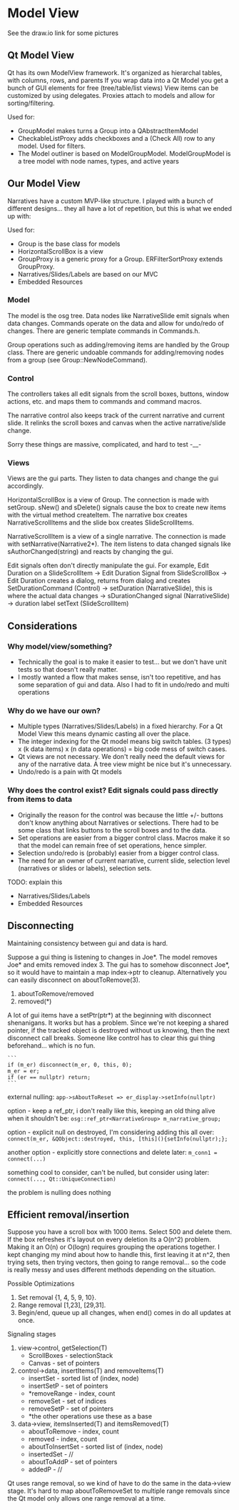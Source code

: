 
# Model View

See the draw.io link for some pictures

## Qt Model View

Qt has its own ModelView framework.
It's organized as hierarchal tables, with columns, rows, and parents
If you wrap data into a Qt Model you get a bunch of GUI elements for free (tree/table/list views)
View items can be customized by using delegates.
Proxies attach to models and allow for sorting/filtering.

Used for:
- GroupModel makes turns a Group into a QAbstractItemModel
- CheckableListProxy adds checkboxes and a (Check All) row to any model. Used for filters.
- The Model outliner is based on ModelGroupModel. ModelGroupModel is a tree model with node names, types, and active years

## Our Model View

Narratives have a custom MVP-like structure. I played with a bunch of different designs... they all have a lot of repetition, but this is what we ended up with:

Used for:
- Group is the base class for models
- HorizontalScrollBox is a view
- GroupProxy is a generic proxy for a Group. ERFilterSortProxy extends GroupProxy.
- Narratives/Slides/Labels are based on our MVC
- Embedded Resources

### Model

The model is the osg tree. Data nodes like NarrativeSlide emit signals when data changes. Commands operate on the data and allow for undo/redo of changes. There are generic template commands in Commands.h.

Group operations such as adding/removing items are handled by the Group class. There are generic undoable commands for adding/removing nodes from a group (see Group::NewNodeCommand<T>).

### Control

The controllers takes all edit signals from the scroll boxes, buttons, window actions, etc. and maps them to commands and command macros.

The narrative control also keeps track of the current narrative and current slide. It relinks the scroll boxes and canvas when the active narrative/slide change.

Sorry these things are massive, complicated, and hard to test -__-

### Views

Views are the gui parts. They listen to data changes and change the gui accordingly.

HorizontalScrollBox is a view of Group. The connection is made with setGroup. sNew() and sDelete() signals cause the box to create new items with the virtual method createItem. The narrative box creates NarrativeScrollItems and the slide box creates SlideScrollItems.

NarrativeScrollItem is a view of a single narrative. The connection is made with setNarrative(Narrative2*). The item listens to data changed signals like sAuthorChanged(string) and reacts by changing the gui.

Edit signals often don't directly manipulate the gui. For example, Edit Duration on a SlideScrollItem -> Edit Duration Signal from SlideScrollBox -> Edit Duration creates a dialog, returns from dialog and creates SetDurationCommand (Control) -> setDuration (NarrativeSlide), this is where the actual data changes -> sDurationChanged signal (NarrativeSlide) -> duration label setText (SlideScrollItem)


## Considerations

### Why model/view/something?

- Technically the goal is to make it easier to test... but we don't have unit tests so that doesn't really matter.
- I mostly wanted a flow that makes sense, isn't too repetitive, and has some separation of gui and data. Also I had to fit in undo/redo and multi operations

### Why do we have our own?

- Multiple types (Narratives/Slides/Labels) in a fixed hierarchy. For a Qt Model View this means dynamic casting all over the place.
- The integer indexing for the Qt model means big switch tables. (3 types) x (k data items) x (n data operations) = big code mess of switch cases.
- Qt views are not necessary. We don't really need the default views for any of the narrative data. A tree view might be nice but it's unnecessary.
- Undo/redo is a pain with Qt models

### Why does the control exist? Edit signals could pass directly from items to data

- Originally the reason for the control was because the little +/- buttons don't know anything about Narratives or selections. There had to be some class that links buttons to the scroll boxes and to the data.
- Set operations are easier from a bigger control class. Macros make it so that the model can remain free of set operations, hence simpler.
- Selection undo/redo is (probably) easier from a bigger control class.
- The need for an owner of current narrative, current slide, selection level (narratives or slides or labels), selection sets.

TODO: explain this

- Narratives/Slides/Labels
- Embedded Resources


## Disconnecting

Maintaining consistency between gui and data is hard.

Suppose a gui thing is listening to changes in Joe*. The model removes Joe* and emits removed index 3. The gui has to somehow disconnect Joe*, so it would have to maintain a map index->ptr to cleanup. Alternatively you can easily disconnect on aboutToRemove(3).

1. aboutToRemove/removed
2. removed(*)

A lot of gui items have a setPtr(ptr*) at the beginning with disconnect shenanigans. It works but has a problem. Since we're not keeping a shared pointer, if the tracked object is destroyed without us knowing, then the next disconnect call breaks. Someone like control has to clear this gui thing beforehand... which is no fun.

    ```
	if (m_er) disconnect(m_er, 0, this, 0);
	m_er = er;
	if (er == nullptr) return;
    ```

external nulling:
    `app->sAboutToReset => er_display->setInfo(nullptr)`

option - keep a ref_ptr, i don't really like this, keeping an old thing alive when it shouldn't be:
    `osg::ref_ptr<NarrativeGroup> m_narrative_group;`

option - explicit null on destroyed, I'm considering adding this all over:
    `connect(m_er, &QObject::destroyed, this, [this](){setInfo(nullptr);};`

another option - explicitly store connections and delete later:
    `m_conn1 = connect(...)`

something cool to consider, can't be nulled, but consider using later:
    `connect(..., Qt::UniqueConnection)`

the problem is nulling does nothing

## Efficient removal/insertion

Suppose you have a scroll box with 1000 items. Select 500 and delete them. If the box refreshes it's layout on every deletion its a O(n^2) problem. Making it an O(n) or O(logn) requires grouping the operations together. I kept changing my mind about how to handle this, first leaving it at n^2, then trying sets, then trying vectors, then going to range removal... so the code is really messy and uses different methods depending on the situation.

Possible Optimizations

1. Set removal {1, 4, 5, 9, 10}.
2. Range removal [1,23], [29,31].
3. Begin/end, queue up all changes, when end() comes in do all updates at once.

Signaling stages

1. view->control, getSelection(T)
    - ScrollBoxes - selectionStack
    - Canvas - set of pointers
2. control->data, insertItems(T) and removeItems(T)
    - insertSet - sorted list of (index, node)
    - insertSetP - set of pointers
    - *removeRange - index, count
    - removeSet - set of indices
    - removeSetP - set of pointers
    - *the other operations use these as a base
3. data->view, itemsInserted(T) and itemsRemoved(T)
    - aboutToRemove - index, count
    - removed - index, count
    - aboutToInsertSet - sorted list of (index, node)
    - insertedSet - //
    - aboutToAddP - set of pointers
    - addedP - //

Qt uses range removal, so we kind of have to do the same in the data->view stage. It's hard to map aboutToRemoveSet to multiple range removals since the Qt model only allows one range removal at a time.